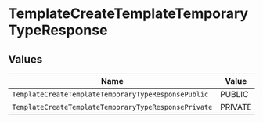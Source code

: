 # TemplateCreateTemplateTemporaryTypeResponse


## Values

| Name                                                 | Value                                                |
| ---------------------------------------------------- | ---------------------------------------------------- |
| `TemplateCreateTemplateTemporaryTypeResponsePublic`  | PUBLIC                                               |
| `TemplateCreateTemplateTemporaryTypeResponsePrivate` | PRIVATE                                              |